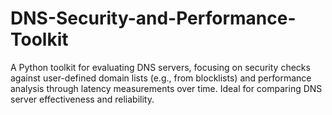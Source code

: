 # DNS-Security-and-Performance-Toolkit
A Python toolkit for evaluating DNS servers, focusing on security checks against user-defined domain lists (e.g., from blocklists) and performance analysis through latency measurements over time. Ideal for comparing DNS server effectiveness and reliability.

